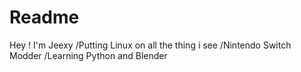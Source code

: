 # Readme
Hey ! I'm Jeexy
/Putting Linux on all the thing i see
/Nintendo Switch Modder
/Learning Python and Blender

